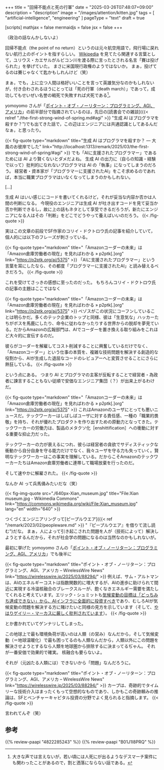 +++
title = "回帰不能点と死の行軍"
date =  "2025-03-26T07:48:07+09:00"
description = "description"
image = "/images/attention/kitten.jpg"
tags = [ "artificial-intelligence", "engineering" ]
pageType = "text"
draft = true

[scripts]
  mathjax = false
  mermaidjs = false
  jsx = false
+++

（政治の話なんかしないよ）

回帰不能点（the point of no return）というのは元々航空用語で，飛行場に戻れない航行上のポイントを指すらしい。
[Wikipedia](https://ja.wikipedia.org/wiki/%E5%9B%9E%E5%B8%B0%E4%B8%8D%E8%83%BD%E7%82%B9 "回帰不能点 - Wikipedia") を見てたら関連する言葉として，ユリウス・カエサルがルビコン川を渡る際に言ったとされる名言「賽は投げられた」を挙げていた。
まさに米国現行政権のようではないか。
まぁ，投げてるのは賽じゃなくて匙かもしれんけど（笑）

まぁ，でも，上に立つ人間は格好いいことを言って英雄気分なのかもしれないが，付き合わされるほうにとっては「死の行軍（death march）」であって，成功してもせいぜい名誉の戦死で失敗すれば犬死である[^p1]。

[^p1]: 大きな声では言えないが，若い頃には人死にが出るようなデスマーチ案件にも関わったことがあるので，割と洒落にならない話である。

yomoyomo さんが「[ポイント・オブ・ノーリターン：プログラミング、AGI、アメリカ]」の前半部分で指摘されているのは，先日の[読書会での雑談]({{< relref "./the-first-strong-wind-of-spring.md#agi" >}} "生成 AI はプログラマを殺すか？")でも出てきた話で，この辺はエンジニアには共通認識としてあるんだなぁ，と思ったり。

{{< fig-quote type="markdown" title="生成 AI はプログラマを殺すか？ — 大風のお彼岸でした" link="http://localhost:1313/remark/2025/03/the-first-strong-wind-of-spring/#agi" >}}
でも「AIに支援されたプログラマー」であるためには AI より賢くないとダメだよね。
生成 AI の出力に（自らの知識・経験で以って）批判的になれないプログラマは AI の「執事」になってしまうのだろう。
経営者・資本家が「プログラマーに支援されたAI」をこそ求めるのであれば，本当に職業プログラマはいなくなってしまうのかもしれない。

[...]

生成 AI はいい感じにコードを書いてくれるけど，それが妥当な内容か否かは人間の判断になる。 今現役のエンジニアは生成 AI が吐き出すコードを見て妥当か否か判断できるし，故に上の話もネタとして享受できるだろうが，新たにエンジニアになる人はその「判断」をどこでどうやって養えばいいのだろう。
{{< /fig-quote >}}

実はこの文章の前段でSF作家のコリイ・ドクトロウ氏の記事を紹介していて，個人的には以下のフレーズが刺さっている。

{{< fig-quote type="markdown" title="「Amazonコーダーの未来」は「Amazon倉庫労働者の現在」を見ればわかる » p2ptk[.]org" link="https://p2ptk.org/ai/5375" >}}
「AIに支援されたプログラマー」という言葉を耳にしたなら、その都度「プログラマーに支援されたAI」と読み替えるべきだろう。
{{< /fig-quote >}}

これを受けてさっきの感想に至ったのだった。
もちろんコリイ・ドクトロウ氏の記事の主題はここではなく

{{< fig-quote type="markdown" title="「Amazonコーダーの未来」は「Amazon倉庫労働者の現在」を見ればわかる » p2ptk[.]org" link="https://p2ptk.org/ai/5375" >}}
ベゾスがこの状況にコーフンしていることは明らかだ。多くのテック企業のトップと同様、彼は「生意気な」ハッカーたちがボスを馬鹿にしたり、命令に従わなかったりする世界からの脱却を夢見ている。だからAmazonの広報部門は、AIでコーダーを置き換える取り組みをこれほど大々的に宣伝するのだ。

彼らがコーダーを解雇してコスト削減することに興奮しているだけでなく、「Amazonコーダー」という仕事の本質を、複雑な技術問題を解決する創造的な役割から、AIが生成した退屈なコードのレビュアーへと変質させることにさらに熱狂している。
{{< /fig-quote >}}

という点にある。
つまり AI とプログラマの主客が反転することで経営者・為政者に諫言することもない従順で安価なエンジニア集団（？）が出来上がるわけだ。

{{< fig-quote type="markdown" title="「Amazonコーダーの未来」は「Amazon倉庫労働者の現在」を見ればわかる » p2ptk[.]org" link="https://p2ptk.org/ai/5375" >}}
これはAmazonのユーザにとっても悪いニュースだ。テックワーカーはしばしばユーザに対する責任感、一種の「職業的畏敬」を持ち、それが優れたプロダクトを作り出すための原動力となってきた。テックワーカーの労働力は、製品のメタクソ化［enshittification］への衝動に対する重要な抑止力だった。

テックワーカーの力が衰えるにつれ、彼らは経営者の貪欲でサディスティックな衝動から自分自身を守る能力だけでなく、我々ユーザを守る力も失っていく。賢明なテックワーカーはこの事実を理解している。だからこそAmazonのテックワーカーたちはAmazon倉庫労働者に連帯して職場放棄を行ったのだ。

そして速やかに解雇された。
{{< /fig-quote >}}

なんか AI って兵馬俑みたいだな（笑）

{{< fig-img-quote src="./640px-Xian_museum.jpg" title="File:Xian museum.jpg - Wikimedia Commons" link="https://commons.wikimedia.org/wiki/File:Xian_museum.jpg" lang="en" width="640" >}}

つくづくエンジニアリングって[ピープルウエア]({{< ref "/remark/2023/02/peopleware.md" >}} "『ピープルウエア』を借りて流し読む")だな。
まぁ，人によって引き起こされた問題を人が（技術によって）解決しようとするんだから，それが社会学の問題になるのは当然なのかもしれないが。

最初に挙げた yomoyomo さんの「[ポイント・オブ・ノーリターン：プログラミング、AGI、アメリカ]」でも後半に

{{< fig-quote type="markdown" title="ポイント・オブ・ノーリターン：プログラミング、AGI、アメリカ – WirelessWire News" link="https://wirelesswire.jp/2025/03/88294/" >}}
例えば、サム・アルトマンは、AIのエネルギーコストは指数関数的に増大するが、AIの進歩に助けられて間近に実現する冷温核融合のブレークスルーが、飽くなきエネルギー需要を満たしてくれると考えています。エリック・シュミットも[気候変動の目標は「どっちみち達成できない」から、AIインフラに全面的に投資すべき](https://www.businessinsider.jp/article/294715/)であり、むしろAIが気候変動の問題を解決する方に賭けたいと同様の見方を示しています（そして、[やはりゲイリー・マーカスに厳しく批判されています](https://garymarcus.substack.com/p/eric-schmidts-risky-bet-on-ai-and)）。
{{< /fig-quote >}}

とか書かれていてゲンナリしてしまった。

この地球上で最も環境負荷が高いのは人類（の営み）なんだから，そして気候変動（＝地球温暖化）で最も困ってるのも人類なんだから，人類以外にこの問題を解決させようとするなら人類を地球圏から排除するに決まってるぢゃん。
それが一番安価で効果的で確実。
核融合も要らないよ。

それが（元凶たる人類には）できないから「問題」なんだろうに。

{{< fig-quote type="markdown" title="ポイント・オブ・ノーリターン：プログラミング、AGI、アメリカ – WirelessWire News" link="https://wirelesswire.jp/2025/03/88294/" >}}
カープは、奇跡的でタイムリーな技術介入はまったくもって空想的なものであり、しかもこの奇跡頼みの推論は、SFとベンチャーキャピタル投資の分野でよく見られると指摘します。
{{< /fig-quote >}}

言われてんぞ（笑）

[ポイント・オブ・ノーリターン：プログラミング、AGI、アメリカ]: https://wirelesswire.jp/2025/03/88294/ "ポイント・オブ・ノーリターン：プログラミング、AGI、アメリカ – WirelessWire News"

## 参考

{{% review-paapi "4822285243" %}} <!-- ピープルウエア Peopleware -->
{{% review-paapi "B01J1I8PRQ" %}} <!-- 社会は情報化の夢を見る -->
